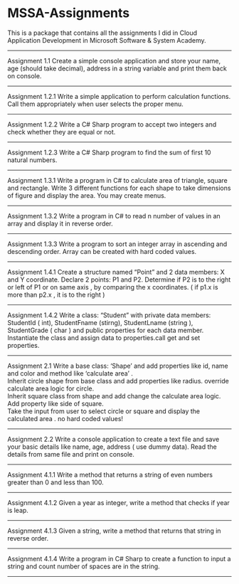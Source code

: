 # MSSA-Assignments
This is a package that contains all the assignments I did in Cloud Application Development in Microsoft Software &amp; System Academy.

********************************************************************************************************************************************************************************

Assignment 1.1 Create a simple console application and store your name, age (should take decimal), address in a string variable and print them back on console.

********************************************************************************************************************************************************************************

Assignment 1.2.1 Write a simple application to perform calculation functions. Call them appropriately when user selects the proper menu.

********************************************************************************************************************************************************************************

Assignment 1.2.2 Write a C# Sharp program to accept two integers and check whether they are equal or not.

********************************************************************************************************************************************************************************

Assignment 1.2.3 Write a C# Sharp program to find the sum of first 10 natural numbers.

********************************************************************************************************************************************************************************

Assignment 1.3.1 Write a program in C# to calculate area of triangle, square and rectangle. Write 3 different functions for each shape to take dimensions of figure and display the area. You may create menus.

********************************************************************************************************************************************************************************

Assignment 1.3.2 Write a program in C# to read n number of values in an array and display it in reverse order.

********************************************************************************************************************************************************************************

Assignment 1.3.3 Write a program to sort an integer array in ascending and descending order. Array can be created with hard coded values.

********************************************************************************************************************************************************************************

Assignment 1.4.1 Create a structure named “Point” and 2 data members: X and Y coordinate. Declare 2 points: P1 and P2. Determine if P2 is to the right or left of P1 or on same axis , by comparing the x coordinates. ( if p1.x is more than p2.x , it is to the right )

********************************************************************************************************************************************************************************

Assignment 1.4.2 Write a class: “Student” with private data members: StudentId ( int), StudentFname (stirng), StudentLname (string ), StudentGrade ( char ) and public properties for each data member. Instantiate the class and assign data to properties.call get and set properties.

********************************************************************************************************************************************************************************

Assignment 2.1 Write a base class: ‘Shape’ and add properties like id, name and color and method like ‘calculate area’ .     
               Inherit circle shape from base class and add properties like radius. override calculate area logic for circle.        
               Inherit square class from shape and add change the calculate area logic. Add property like side of square.        
               Take the input from user to select circle or square and display the calculated area . no hard coded values!

********************************************************************************************************************************************************************************

Assignment 2.2 Write a console application to create a text file and save your basic details like name, age, address ( use dummy data). Read the details from same file and print on console.

********************************************************************************************************************************************************************************

Assignment 4.1.1 Write a method that returns a string of even numbers greater than 0 and less than 100.

********************************************************************************************************************************************************************************

Assignment 4.1.2 Given a year as integer, write a method that checks if year is leap.

********************************************************************************************************************************************************************************

Assignment 4.1.3 Given a string, write a method that returns that string in reverse order.

********************************************************************************************************************************************************************************

Assignment 4.1.4 Write a program in C# Sharp to create a function to input a string and count number of spaces are in the string.

********************************************************************************************************************************************************************************
